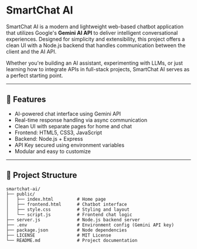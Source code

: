# SmartChat AI

SmartChat AI is a modern and lightweight web-based chatbot application that utilizes Google's **Gemini AI API** to deliver intelligent conversational experiences. Designed for simplicity and extensibility, this project offers a clean UI with a Node.js backend that handles communication between the client and the AI API.

Whether you're building an AI assistant, experimenting with LLMs, or just learning how to integrate APIs in full-stack projects, SmartChat AI serves as a perfect starting point.

---

## 🚀 Features

- AI-powered chat interface using Gemini API  
- Real-time response handling via async communication  
- Clean UI with separate pages for home and chat  
- Frontend: HTML5, CSS3, JavaScript  
- Backend: Node.js + Express  
- API Key secured using environment variables  
- Modular and easy to customize  

---
## 📂 Project Structure

```plaintext
smartchat-ai/
├── public/
│   ├── index.html         # Home page
│   ├── frontend.html      # Chatbot interface
│   ├── style.css          # Styling and layout
│   └── script.js          # Frontend chat logic
├── server.js              # Node.js backend server
├── .env                   # Environment config (Gemini API key)
├── package.json           # Node dependencies
├── LICENSE                # MIT License
└── README.md              # Project documentation
